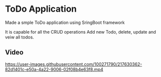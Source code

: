
# ToDo Application 

Made a smple ToDo application using SringBoot framework

It is capable for all the CRUD operations 
Add new Todo, delete, update and veiw all todos.

## Video

https://user-images.githubusercontent.com/100271790/217630362-82d1401c-e50a-4a22-9006-02f08b4e63f8.mp4

